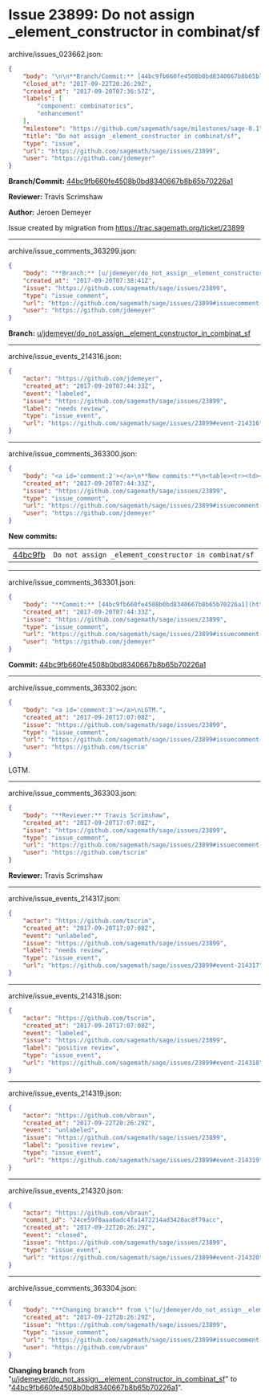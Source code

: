 # Issue 23899: Do not assign _element_constructor in combinat/sf

archive/issues_023662.json:
```json
{
    "body": "\n\n**Branch/Commit:** [44bc9fb660fe4508b0bd8340667b8b65b70226a1](https://github.com/sagemath/sagetrac-mirror/commit/44bc9fb660fe4508b0bd8340667b8b65b70226a1)\n\n**Reviewer:** Travis Scrimshaw\n\n**Author:** Jeroen Demeyer\n\nIssue created by migration from https://trac.sagemath.org/ticket/23899\n\n",
    "closed_at": "2017-09-22T20:26:29Z",
    "created_at": "2017-09-20T07:36:57Z",
    "labels": [
        "component: combinatorics",
        "enhancement"
    ],
    "milestone": "https://github.com/sagemath/sage/milestones/sage-8.1",
    "title": "Do not assign _element_constructor in combinat/sf",
    "type": "issue",
    "url": "https://github.com/sagemath/sage/issues/23899",
    "user": "https://github.com/jdemeyer"
}
```


**Branch/Commit:** [44bc9fb660fe4508b0bd8340667b8b65b70226a1](https://github.com/sagemath/sagetrac-mirror/commit/44bc9fb660fe4508b0bd8340667b8b65b70226a1)

**Reviewer:** Travis Scrimshaw

**Author:** Jeroen Demeyer

Issue created by migration from https://trac.sagemath.org/ticket/23899





---

archive/issue_comments_363299.json:
```json
{
    "body": "**Branch:** [u/jdemeyer/do_not_assign__element_constructor_in_combinat_sf](https://github.com/sagemath/sagetrac-mirror/tree/u/jdemeyer/do_not_assign__element_constructor_in_combinat_sf)",
    "created_at": "2017-09-20T07:38:41Z",
    "issue": "https://github.com/sagemath/sage/issues/23899",
    "type": "issue_comment",
    "url": "https://github.com/sagemath/sage/issues/23899#issuecomment-363299",
    "user": "https://github.com/jdemeyer"
}
```

**Branch:** [u/jdemeyer/do_not_assign__element_constructor_in_combinat_sf](https://github.com/sagemath/sagetrac-mirror/tree/u/jdemeyer/do_not_assign__element_constructor_in_combinat_sf)



---

archive/issue_events_214316.json:
```json
{
    "actor": "https://github.com/jdemeyer",
    "created_at": "2017-09-20T07:44:33Z",
    "event": "labeled",
    "issue": "https://github.com/sagemath/sage/issues/23899",
    "label": "needs review",
    "type": "issue_event",
    "url": "https://github.com/sagemath/sage/issues/23899#event-214316"
}
```



---

archive/issue_comments_363300.json:
```json
{
    "body": "<a id='comment:2'></a>\n**New commits:**\n<table><tr><td><a href=\"https://github.com/sagemath/sagetrac-mirror/commit/44bc9fb660fe4508b0bd8340667b8b65b70226a1\">44bc9fb</a></td><td><code>Do not assign _element_constructor in combinat/sf</code></td></tr></table>\n",
    "created_at": "2017-09-20T07:44:33Z",
    "issue": "https://github.com/sagemath/sage/issues/23899",
    "type": "issue_comment",
    "url": "https://github.com/sagemath/sage/issues/23899#issuecomment-363300",
    "user": "https://github.com/jdemeyer"
}
```

<a id='comment:2'></a>
**New commits:**
<table><tr><td><a href="https://github.com/sagemath/sagetrac-mirror/commit/44bc9fb660fe4508b0bd8340667b8b65b70226a1">44bc9fb</a></td><td><code>Do not assign _element_constructor in combinat/sf</code></td></tr></table>




---

archive/issue_comments_363301.json:
```json
{
    "body": "**Commit:** [44bc9fb660fe4508b0bd8340667b8b65b70226a1](https://github.com/sagemath/sagetrac-mirror/commit/44bc9fb660fe4508b0bd8340667b8b65b70226a1)",
    "created_at": "2017-09-20T07:44:33Z",
    "issue": "https://github.com/sagemath/sage/issues/23899",
    "type": "issue_comment",
    "url": "https://github.com/sagemath/sage/issues/23899#issuecomment-363301",
    "user": "https://github.com/jdemeyer"
}
```

**Commit:** [44bc9fb660fe4508b0bd8340667b8b65b70226a1](https://github.com/sagemath/sagetrac-mirror/commit/44bc9fb660fe4508b0bd8340667b8b65b70226a1)



---

archive/issue_comments_363302.json:
```json
{
    "body": "<a id='comment:3'></a>\nLGTM.",
    "created_at": "2017-09-20T17:07:08Z",
    "issue": "https://github.com/sagemath/sage/issues/23899",
    "type": "issue_comment",
    "url": "https://github.com/sagemath/sage/issues/23899#issuecomment-363302",
    "user": "https://github.com/tscrim"
}
```

<a id='comment:3'></a>
LGTM.



---

archive/issue_comments_363303.json:
```json
{
    "body": "**Reviewer:** Travis Scrimshaw",
    "created_at": "2017-09-20T17:07:08Z",
    "issue": "https://github.com/sagemath/sage/issues/23899",
    "type": "issue_comment",
    "url": "https://github.com/sagemath/sage/issues/23899#issuecomment-363303",
    "user": "https://github.com/tscrim"
}
```

**Reviewer:** Travis Scrimshaw



---

archive/issue_events_214317.json:
```json
{
    "actor": "https://github.com/tscrim",
    "created_at": "2017-09-20T17:07:08Z",
    "event": "unlabeled",
    "issue": "https://github.com/sagemath/sage/issues/23899",
    "label": "needs review",
    "type": "issue_event",
    "url": "https://github.com/sagemath/sage/issues/23899#event-214317"
}
```



---

archive/issue_events_214318.json:
```json
{
    "actor": "https://github.com/tscrim",
    "created_at": "2017-09-20T17:07:08Z",
    "event": "labeled",
    "issue": "https://github.com/sagemath/sage/issues/23899",
    "label": "positive review",
    "type": "issue_event",
    "url": "https://github.com/sagemath/sage/issues/23899#event-214318"
}
```



---

archive/issue_events_214319.json:
```json
{
    "actor": "https://github.com/vbraun",
    "created_at": "2017-09-22T20:26:29Z",
    "event": "unlabeled",
    "issue": "https://github.com/sagemath/sage/issues/23899",
    "label": "positive review",
    "type": "issue_event",
    "url": "https://github.com/sagemath/sage/issues/23899#event-214319"
}
```



---

archive/issue_events_214320.json:
```json
{
    "actor": "https://github.com/vbraun",
    "commit_id": "24ce59f0aaa0adc4fa1472214ad3420ac8f79acc",
    "created_at": "2017-09-22T20:26:29Z",
    "event": "closed",
    "issue": "https://github.com/sagemath/sage/issues/23899",
    "type": "issue_event",
    "url": "https://github.com/sagemath/sage/issues/23899#event-214320"
}
```



---

archive/issue_comments_363304.json:
```json
{
    "body": "**Changing branch** from \"[u/jdemeyer/do_not_assign__element_constructor_in_combinat_sf](https://github.com/sagemath/sagetrac-mirror/tree/u/jdemeyer/do_not_assign__element_constructor_in_combinat_sf)\" to \"[44bc9fb660fe4508b0bd8340667b8b65b70226a1](https://github.com/sagemath/sagetrac-mirror/commit/44bc9fb660fe4508b0bd8340667b8b65b70226a1)\".",
    "created_at": "2017-09-22T20:26:29Z",
    "issue": "https://github.com/sagemath/sage/issues/23899",
    "type": "issue_comment",
    "url": "https://github.com/sagemath/sage/issues/23899#issuecomment-363304",
    "user": "https://github.com/vbraun"
}
```

**Changing branch** from "[u/jdemeyer/do_not_assign__element_constructor_in_combinat_sf](https://github.com/sagemath/sagetrac-mirror/tree/u/jdemeyer/do_not_assign__element_constructor_in_combinat_sf)" to "[44bc9fb660fe4508b0bd8340667b8b65b70226a1](https://github.com/sagemath/sagetrac-mirror/commit/44bc9fb660fe4508b0bd8340667b8b65b70226a1)".

